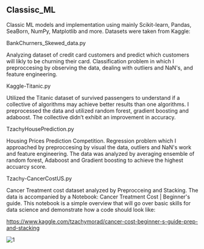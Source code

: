 ## Classisc_ML
Classic ML models and implementation using mainly Scikit-learn, Pandas, SeaBorn, NumPy, Matplotlib and more. 
Datasets were taken from Kaggle:

BankChurners_Skewed_data.py

Analyzing dataset of credit card customers and predict which customers will likly to be churning their card. Classification problem in which I preproccesing by observing the data, dealing with outliers and NaN's, and feature engineering. 

Kaggle-Titanic.py

Utilized the Titanic dataset of survived passengers to understand if a collective of algorithms may achieve better results than one algorithms. I preprocessed the data and utilized random forest, gradient boosting and adaboost. The collective didn’t exhibit an improvement in accuracy.

TzachyHousePrediction.py

Housing Prices Prediction Competition. Regression problem which I approached by preproccesing by visual the data, outliers and NaN's work and feature engineering. The data was analyzed by averaging ensemble of random forest, Adaboost and Gradient boosting to achieve the highest accuarcy score.  

Tzachy-CancerCostUS.py

Cancer Treatment cost dataset analyzed by Preprocceing and Stacking. The data is accompanied by a Notebook: Cancer Treatment Cost | Beginner's guide. This notebook is a simple overview that will go over basic skills for data science and demonstrate how a code should look like:

https://www.kaggle.com/tzachymorad/cancer-cost-beginner-s-guide-prep-and-stacking

![1](https://user-images.githubusercontent.com/73366841/110638460-44e83900-81b7-11eb-81ca-dba448fc6d74.jpg)




